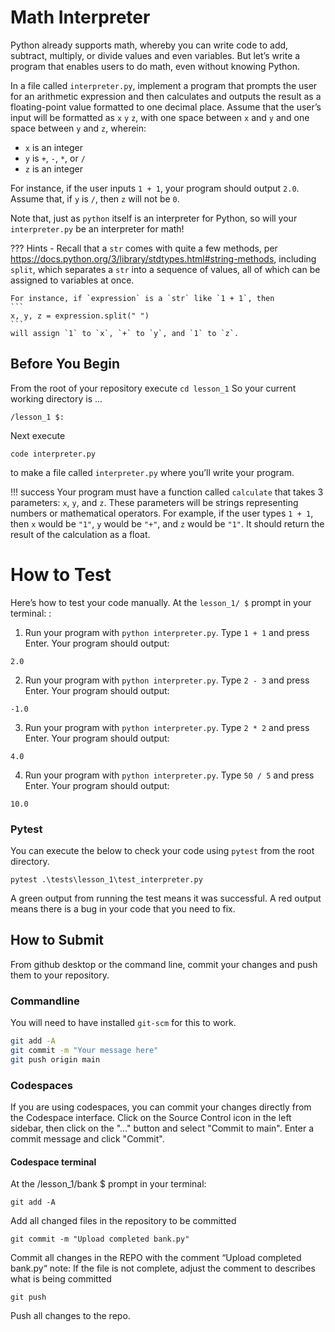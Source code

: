 # Math Interpreter

Python already supports math, whereby you can write code to add, subtract, multiply, or divide values and even variables. But let’s write a program that enables users to do math, even without knowing Python.

In a file called `interpreter.py`, implement a program that prompts the user for an arithmetic expression and then calculates and outputs the result as a floating-point value formatted to one decimal place. Assume that the user’s input will be formatted as `x` `y` `z`, with one space between `x` and `y` and one space between `y` and `z`, wherein:

- `x` is an integer
- `y` is `+`, `-`, `*`, or `/`
- `z` is an integer

For instance, if the user inputs `1 + 1`, your program should output `2.0`. Assume that, if `y` is `/`, then `z` will not be `0`.

Note that, just as `python` itself is an interpreter for Python, so will your `interpreter.py` be an interpreter for math!

??? Hints
    - Recall that a `str` comes with quite a few methods, per <https://docs.python.org/3/library/stdtypes.html#string-methods>, including `split`, which separates a `str` into a sequence of values, all of which can be assigned to variables at once. 
    
    For instance, if `expression` is a `str` like `1 + 1`, then
    ```
	x, y, z = expression.split(" ")
    ```
    will assign `1` to `x`, `+` to `y`, and `1` to `z`.

## Before You Begin
From the root of your repository execute `cd lesson_1` So your current working directory is ...		
```
/lesson_1 $:
```
Next execute
```
code interpreter.py
```
to make a file called `interpreter.py` where you’ll write your program.

!!! success
    Your program must have a function called `calculate` that takes 3 parameters: `x`, `y`, and `z`. These parameters will be strings representing numbers or mathematical operators. For example, if the user types `1 + 1`, then `x` would be `"1"`, `y` would be `"+"`, and `z` would be `"1"`. It should return the result of the calculation as a float.

# How to Test
Here’s how to test your code manually. At the `lesson_1/ $` prompt in your terminal: :

1. Run your program with `python interpreter.py`. Type `1 + 1` and press Enter. Your program should output:
```
2.0
```
2. Run your program with `python interpreter.py`. Type `2 - 3` and press Enter. Your program should output:
```
-1.0
```
3. Run your program with `python interpreter.py`. Type `2 * 2` and press Enter. Your program should output:
```
4.0
```
4. Run your program with `python interpreter.py`. Type `50 / 5` and press Enter. Your program should output:
```
10.0
```

### Pytest 
You can execute the below to check your code using `pytest` from the root directory.

```
pytest .\tests\lesson_1\test_interpreter.py
```

A green output from running the test means it was successful. A red output means there is a bug in your code that you need to fix.

## How to Submit

From github desktop or the command line, commit your changes and push them to your repository.

### Commandline 
You will need to have installed `git-scm` for this to work.

```bash
git add -A
git commit -m "Your message here"
git push origin main
```

### Codespaces
If you are using codespaces, you can commit your changes directly from the Codespace interface. Click on the Source Control icon in the left sidebar, then click on the "..." button and select "Commit to main". Enter a commit message and click "Commit".

#### Codespace terminal 

At the /lesson_1/bank $ prompt in your terminal:
```
git add -A 
```
Add all changed files in the repository to be committed
```
git commit -m "Upload completed bank.py"
```
Commit all changes in the REPO with the comment “Upload completed bank.py“ note: If the file is not complete, adjust the comment to describes what is being committed
```
git push 
```
Push all changes to the repo.